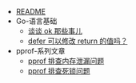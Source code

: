 - [README](README.md)
- Go-语言基础
    - [谈谈 ok 那些事儿](language/谈谈ok那些事.md)
    - [defer 可以修改 return 的值吗？](language/defer可以修改return的值吗.md)
- pprof-系列文章
    - [pprof 排查内存泄漏问题](pprof/pprof排查内存泄漏问题.md)
    - [pprof 排查死锁问题](pprof/pprof排查死锁问题.md)
